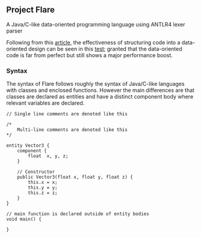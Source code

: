 ## Project Flare

A Java/C-like data-oriented programming language using ANTLR4 lexer parser

Following from this [article](http://gamesfromwithin.com/data-oriented-design), the effectiveness of structuring code into a data-oriented 
design can be seen in this [test](https://github.com/Alfred-Sung/DOP-test); granted that the data-oriented code is far from perfect but still 
shows a major performance boost.


### Syntax
The syntax of Flare follows roughly the syntax of Java/C-like languages with classes and enclosed functions. However the main 
differences are that classes are declared as entities and have a distinct component body where relevant variables are declared.
```$xslt
// Single line comments are denoted like this

/*
    Multi-line comments are denoted like this
*/

entity Vector3 {
    component {
        float  x, y, z;
    }

    // Constructor
    public Vector3(float x, float y, float z) {
        this.x = x;
        this.y = y;
        this.z = z;
    }
}

// main function is declared outside of entity bodies
void main() {

}
```
